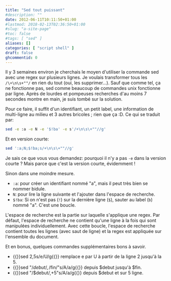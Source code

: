 ```yaml
---
title: "Sed tout puissant"
#description: ""
date: 2012-06-11T10:11:50+01:00
#lastmod: 2018-02-13T02:36:50+01:00
#slug: "a-site-page"
#toc: false
#tags: [ "sed" ]
aliases: []
categories: [ "script shell" ]
draft: false
ghcommentid: 0
---
```


Il y 3 semaines environ je cherchais le moyen d'utiliser la commande sed avec une regex sur plusieurs lignes. Je voulais transformer tous les `/\+\n\s+""/` en rien du tout (oui, les supprimer…). Sauf que comme tel, ça ne fonctionne pas, sed comme beaucoup de commandes unix fonctionne par ligne. Après de lourdes et pompeuses recherches d'au moins 7 secondes montre en main, je suis tombé sur la solution.

Pour ce faire, il suffit d'un identifiant, un petit label, une information de multi-ligne au milieu et 3 autres bricoles ; rien que ça :D.
Ce qui se traduit par:


```bash
sed -e :a -e N -e '$!ba' -e s'/+\n\s\+""//g'
```

Et en version courte:

```bash
sed ':a;N;$!ba;s/+\n\s\+""//g'
```

Je sais ce que vous vous demandez: pourquoi il n'y a pas `-e` dans la version courte ?
Mais parce que c'est la version courte, évidemment !

Sinon dans une moindre mesure.

- `:a`:
    pour créer un identifiant nommé "a", mais il peut très bien se nommer bidule.
- `N`:
    pour lire la ligne suivante et l'ajouter dans l'espace de recherche.
- `$!ba`:
    Si on n'est pas (`!`) sur la dernière ligne (`$`), sauter au label (`b`) nommé "a". C'est une boucle.

L'espace de recherche est la partie sur laquelle s'applique une regex. Par défaut, l'espace de recherche ne contient qu'une ligne à la fois qui sont manipulées individuellement. Avec cette boucle, l'espace de recherche contient toutes les lignes (avec saut de ligne) et la regex est appliquée sur l'ensemble du document.

Et en bonus, quelques commandes supplémentaires bons à savoir.

- {{<hi sh>}}sed 2,5s/e/U/g{{</hi>}} remplace e par U à partir de la ligne 2 jusqu'à la 5.
- {{<hi sh>}}sed "/$debut/,/$fin/"s/A/a/g{{</hi>}} depuis $debut jusqu'à $fin.
- {{<hi sh>}}sed "/$debut/,+5"s/A/a/g{{</hi>}} depuis $debut et sur 5 ligne.

